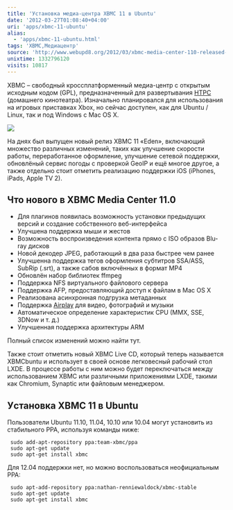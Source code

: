 ```yaml
---
title: 'Уcтановка медиа-центра XBMC 11 в Ubuntu'
date: '2012-03-27T01:08:40+04:00'
uri: 'apps/xbmc-11-ubuntu'
alias: 
  - 'apps/xbmc-11-ubuntu.html'
tags: 'XBMC,Медиацентр'
source: 'http://www.webupd8.org/2012/03/xbmc-media-center-110-released-install.html'
unixtime: 1332796120
visits: 10817
---
```

XBMC – свободный кроссплатформенный медиа-центр с открытым исходным кодом (GPL), предназначенный для развертывания [HTPC](http://ru.wikipedia.org/wiki/HTPC) (домашнего кинотеатра). Изначально планировался для использования на игровых приставках Xbox, но сейчас доступен, как для Ubuntu / Linux, так и под Windows с Mac OS X.

[![](img/2012/03/27/01-00/xbmc-11-6872728366-o.jpg)](img/2012/03/27/01-00/xbmc-11-6872728366-o.jpg)

На днях был выпущен новый релиз XBMC 11 «Eden», включающий множество различных изменений, таких как улучшение скорости работы, переработанное оформление, улучшение сетевой поддержки, обновлёный сервис погоды с проверкой GeoIP и ещё многое другое, а также отдельно стоит отметить реализацию поддержки iOS (iPhones, iPads, Apple TV 2).

## Что нового в XBMC Media Center 11.0

*   Для плагинов появилась возможность установки предыдущих версий и создание собственного веб-интерфейса
*   Улучшена поддержка мыши и жестов
*   Возможность воспроизведения контента прямо с ISO образов Blu-ray дисков
*   Новой декодер JPEG, работающий в два раза быстрее чем ранее
*   Улучшенна поддержка тегов оформления субтитров SSA/ASS, SubRip (.srt), а также сабов включённых в формат MP4
*   Обновлён набор библиотек ffmpeg
*   Поддержка NFS виртуального файлового сервера
*   Поддержка AFP, предоставляющий доступ к файлам в Mac OS X
*   Реализована асинхронная подгрузка метаданных
*   Поддержка [Airplay](http://ru.wikipedia.org/wiki/AirPlay) для видео, фотографий и музыки
*   Автоматическое определение характеристик CPU (MMX, SSE, 3DNow и т. д.)
*   Улучшенная поддержка архитектуры ARM

Полный список изменений можно найти тут.

Также стоит отметить новый XBMC Live CD, который теперь называется XBMCbuntu и использует в своей основе легковесный рабочий стол LXDE. В процессе работы с ним можно будет переключаться между использованием XBMC или различными приложениями LXDE, такими как Chromium, Synaptic или файловым менеджером.

## Уcтановка XBMC 11 в Ubuntu

Пользователи Ubuntu 11.10, 11.04, 10.10 или 10.04 могут установить из стабильного PPA, используя команды ниже:

```
 sudo add-apt-repository ppa:team-xbmc/ppa
 sudo apt-get update
 sudo apt-get install xbmc
```

Для 12.04 поддержки нет, но можно воспользоваться неофициальным PPA:

```
 sudo apt-add-repository ppa:nathan-renniewaldock/xbmc-stable
 sudo apt-get update
 sudo apt-get install xbmc
```
